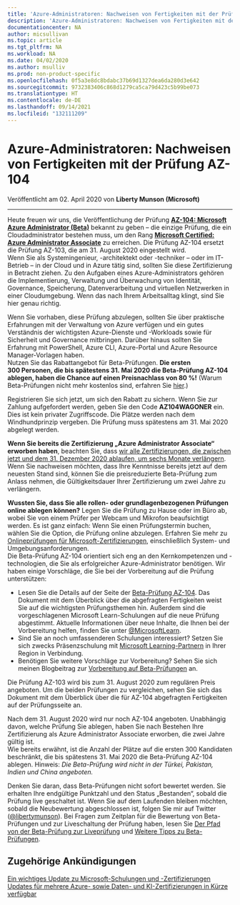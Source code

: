 ```yaml
---
title: 'Azure-Administratoren: Nachweisen von Fertigkeiten mit der Prüfung AZ-104 | Microsoft-Dokumentation'
description: 'Azure-Administratoren: Nachweisen von Fertigkeiten mit der Prüfung AZ-104'
documentationcenter: NA
author: micsullivan
ms.topic: article
ms.tgt_pltfrm: NA
ms.workload: NA
ms.date: 04/02/2020
ms.author: msulliv
ms.prod: non-product-specific
ms.openlocfilehash: 0f5a3e8dc8bdabc37b69d1327dea6da280d3e642
ms.sourcegitcommit: 9732383406c868d1279ca5ca79d423c5b99be073
ms.translationtype: HT
ms.contentlocale: de-DE
ms.lasthandoff: 09/14/2021
ms.locfileid: "132111209"
---
```

# <a name="azure-administrators-show-off-your-skills-with-exam-az-104"></a>Azure-Administratoren: Nachweisen von Fertigkeiten mit der Prüfung AZ-104

Veröffentlicht am 02. April 2020 von **Liberty Munson (Microsoft)**

___

Heute freuen wir uns, die Veröffentlichung der Prüfung [**AZ-104: Microsoft Azure Administrator (Beta)**](/learn/certifications/exams/az-104?WT.mc_id=Blog__az104blog-Blog-wwl) bekannt zu geben – die einzige Prüfung, die ein Cloudadministrator bestehen muss, um den Rang [**Microsoft Certified: Azure Administrator Associate**](/learn/certifications/azure-administrator?WT.mc_id=Blog__az104blog-Blog-wwl) zu erreichen. Die Prüfung AZ-104 ersetzt die Prüfung AZ-103, die am 31. August 2020 eingestellt wird.  
Wenn Sie als Systemingenieur, -architektekt oder -techniker – oder im IT-Betrieb – in der Cloud und in Azure tätig sind, sollten Sie diese Zertifizierung in Betracht ziehen. Zu den Aufgaben eines Azure-Administrators gehören die Implementierung, Verwaltung und Überwachung von Identität, Governance, Speicherung, Datenverarbeitung und virtuellen Netzwerken in einer Cloudumgebung. Wenn das nach Ihrem Arbeitsalltag klingt, sind Sie hier genau richtig.

Wenn Sie vorhaben, diese Prüfung abzulegen, sollten Sie über praktische Erfahrungen mit der Verwaltung von Azure verfügen und ein gutes Verständnis der wichtigsten Azure-Dienste und -Workloads sowie für Sicherheit und Governance mitbringen. Darüber hinaus sollten Sie Erfahrung mit PowerShell, Azure CLI, Azure-Portal und Azure Resource Manager-Vorlagen haben.  
Nutzen Sie das Rabattangebot für Beta-Prüfungen. **Die ersten 300 Personen, die bis spätestens 31. Mai 2020 die Beta-Prüfung AZ-104 ablegen, haben die Chance auf einen Preisnachlass von 80 %!** (Warum Beta-Prüfungen nicht mehr kostenlos sind, erfahren Sie [hier](https://www.microsoft.com/en-us/learning/community-blog-post.aspx?BlogId=8&Id=374922).)

Registrieren Sie sich jetzt, um sich den Rabatt zu sichern. Wenn Sie zur Zahlung aufgefordert werden, geben Sie den Code **AZ104WAGONER** ein. Dies ist kein privater Zugriffscode. Die Plätze werden nach dem Windhundprinzip vergeben. Die Prüfung muss spätestens am 31. Mai 2020 abgelegt werden.

**Wenn Sie bereits die Zertifizierung „Azure Administrator Associate“ erworben haben**, beachten Sie, dass [wir alle Zertifizierungen, die zwischen jetzt und dem 31. Dezember 2020 ablaufen, um sechs Monate verlängern](https://www.microsoft.com/en-us/learning/community-blog-post.aspx?BlogId=8&Id=375289). Wenn Sie nachweisen möchten, dass Ihre Kenntnisse bereits jetzt auf dem neuesten Stand sind, können Sie die preisreduzierte Beta-Prüfung zum Anlass nehmen, die Gültigkeitsdauer Ihrer Zertifizierung um zwei Jahre zu verlängern.

**Wussten Sie, dass Sie alle rollen- oder grundlagenbezogenen Prüfungen online ablegen können?** Legen Sie die Prüfung zu Hause oder im Büro ab, wobei Sie von einem Prüfer per Webcam und Mikrofon beaufsichtigt werden. Es ist ganz einfach: Wenn Sie einen Prüfungstermin buchen, wählen Sie die Option, die Prüfung online abzulegen. Erfahren Sie mehr zu [Onlineprüfungen für Microsoft-Zertifizierungen](/learn/certifications/online-exams), einschließlich System- und Umgebungsanforderungen.  
Die Beta-Prüfung AZ-104 orientiert sich eng an den Kernkompetenzen und -technologien, die Sie als erfolgreicher Azure-Administrator benötigen. Wir haben einige Vorschläge, die Sie bei der Vorbereitung auf die Prüfung unterstützen:

- Lesen Sie die Details auf der Seite der [Beta-Prüfung AZ-104](/learn/certifications/exams/az-104?WT.mc_id=Blog__az104blog-Blog-wwl). Das Dokument mit dem Überblick über die abgefragten Fertigkeiten weist Sie auf die wichtigsten Prüfungsthemen hin. Außerdem sind die vorgeschlagenen Microsoft Learn-Schulungen auf die neue Prüfung abgestimmt. Aktuelle Informationen über neue Inhalte, die Ihnen bei der Vorbereitung helfen, finden Sie unter [@MicrosoftLearn](https://twitter.com/MicrosoftLearn).
- Sind Sie an noch umfassenderen Schulungen interessiert? Setzen Sie sich zwecks Präsenzschulung mit [Microsoft Learning-Partnern](https://aka.ms/LearningPartners) in Ihrer Region in Verbindung.
- Benötigen Sie weitere Vorschläge zur Vorbereitung? Sehen Sie sich meinen Blogbeitrag zur [Vorbereitung auf Beta-Prüfungen](https://www.microsoft.com/en-us/learning/community-blog-post.aspx?BlogId=8&Id=374544) an.

Die Prüfung AZ-103 wird bis zum 31. August 2020 zum regulären Preis angeboten. Um die beiden Prüfungen zu vergleichen, sehen Sie sich das Dokument mit dem Überblick über die für AZ-104 abgefragten Fertigkeiten auf der Prüfungsseite an.

Nach dem 31. August 2020 wird nur noch AZ-104 angeboten. Unabhängig davon, welche Prüfung Sie ablegen, haben Sie nach Bestehen Ihre Zertifizierung als Azure Administrator Associate erworben, die zwei Jahre gültig ist.  
Wie bereits erwähnt, ist die Anzahl der Plätze auf die ersten 300 Kandidaten beschränkt, die bis spätestens 31. Mai 2020 die Beta-Prüfung AZ-104 ablegen. Hinweis: _Die Beta-Prüfung wird nicht in der Türkei, Pakistan, Indien und China angeboten._

Denken Sie daran, dass Beta-Prüfungen nicht sofort bewertet werden. Sie erhalten Ihre endgültige Punktzahl und den Status „Bestanden“, sobald die Prüfung live geschaltet ist. Wenn Sie auf dem Laufenden bleiben möchten, sobald die Neubewertung abgeschlossen ist, folgen Sie mir auf Twitter ([@libertymunson](https://twitter.com/LibertyMunson)). Bei Fragen zum Zeitplan für die Bewertung von Beta-Prüfungen und zur Liveschaltung der Prüfung haben, lesen Sie [Der Pfad von der Beta-Prüfung zur Liveprüfung](https://www.microsoft.com/en-us/learning/community-blog-post.aspx?BlogId=8&Id=374675) und [Weitere Tipps zu Beta-Prüfungen](https://www.microsoft.com/en-us/learning/community-blog-post.aspx?BlogId=8&Id=374723).

## <a name="related-announcements"></a>Zugehörige Ankündigungen

[Ein wichtiges Update zu Microsoft-Schulungen und -Zertifizierungen](https://www.microsoft.com/en-us/learning/community-blog-post.aspx?BlogId=8&Id=375289)  
[Updates für mehrere Azure- sowie Daten- und KI-Zertifizierungen in Kürze verfügbar](https://www.microsoft.com/en-us/learning/community-blog-post.aspx?BlogId=8&Id=375281) 

